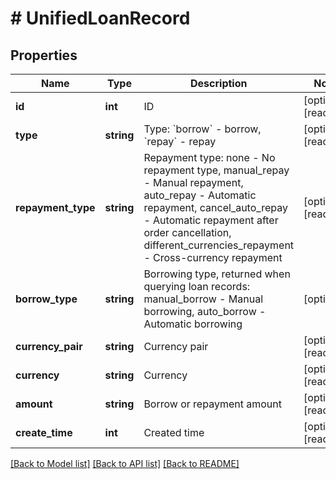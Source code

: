# # UnifiedLoanRecord

## Properties

Name | Type | Description | Notes
------------ | ------------- | ------------- | -------------
**id** | **int** | ID | [optional] [readonly] 
**type** | **string** | Type: &#x60;borrow&#x60; - borrow, &#x60;repay&#x60; - repay | [optional] [readonly] 
**repayment_type** | **string** | Repayment type: none - No repayment type, manual_repay - Manual repayment, auto_repay - Automatic repayment, cancel_auto_repay - Automatic repayment after order cancellation, different_currencies_repayment - Cross-currency repayment | [optional] [readonly] 
**borrow_type** | **string** | Borrowing type, returned when querying loan records: manual_borrow - Manual borrowing, auto_borrow - Automatic borrowing | [optional] 
**currency_pair** | **string** | Currency pair | [optional] [readonly] 
**currency** | **string** | Currency | [optional] [readonly] 
**amount** | **string** | Borrow or repayment amount | [optional] [readonly] 
**create_time** | **int** | Created time | [optional] [readonly] 

[[Back to Model list]](../../README.md#documentation-for-models) [[Back to API list]](../../README.md#documentation-for-api-endpoints) [[Back to README]](../../README.md)
